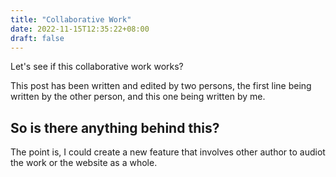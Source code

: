 ```yaml
---
title: "Collaborative Work"
date: 2022-11-15T12:35:22+08:00
draft: false
---
```


Let's see if this collaborative work works?

This post has been written and edited by two persons, the first line being written by the other person, and this one being written by me.

## So is there anything behind this?
The point is, I could create a new feature that involves other author to audiot the work or the website as a whole.
